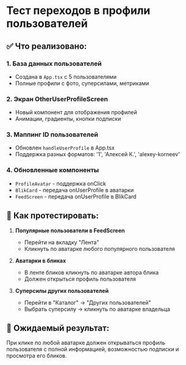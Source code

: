 # Тест переходов в профили пользователей

## ✅ Что реализовано:

### 1. **База данных пользователей**
- Создана в `App.tsx` с 5 пользователями
- Полные профили с фото, суперсилами, метриками

### 2. **Экран OtherUserProfileScreen**
- Новый компонент для отображения профилей
- Анимации, градиенты, кнопки подписки

### 3. **Маппинг ID пользователей**
- Обновлен `handleUserProfile` в App.tsx
- Поддержка разных форматов: '1', 'Алексей К.', 'alexey-korneev'

### 4. **Обновленные компоненты**
- `ProfileAvatar` - поддержка onClick
- `BlikCard` - передача onUserProfile в аватарки
- `FeedScreen` - передача onUserProfile в BlikCard

## 🧪 Как протестировать:

1. **Популярные пользователи в FeedScreen**
   - Перейти на вкладку "Лента"
   - Кликнуть по аватарке любого популярного пользователя

2. **Аватарки в бликах**
   - В ленте бликов кликнуть по аватарке автора блика
   - Должен открыться профиль пользователя

3. **Суперсилы других пользователей**
   - Перейти в "Каталог" → "Других пользователей"
   - Выбрать суперсилу → кликнуть по аватарке владельца

## 🎯 Ожидаемый результат:
При клике по любой аватарке должен открываться профиль пользователя с полной информацией, возможностью подписки и просмотра его бликов.